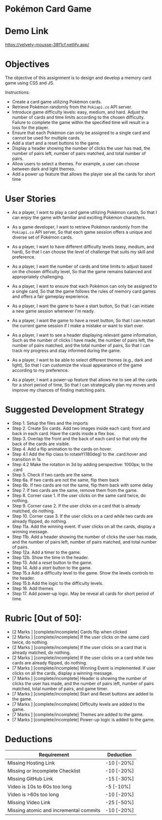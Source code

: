 # Pokémon Card Game

# Demo Link

https://velvety-mousse-38f1cf.netlify.app/

# Objectives

The objective of this assignment is to design and develop a memory card game using CSS and JS.

Instructions:

- Create a card game utilizing Pokémon cards.
- Retrieve Pokémon randomly from the `Pokiapi.co` API server.
- Introduce game difficulty levels: easy, medium, and hard. Adjust the number of cards and time limits according to the chosen difficulty. Failure to complete the game within the specified time will result in a loss for the player.
- Ensure that each Pokémon can only be assigned to a single card and cannot be used for multiple cards.
- Add a start and a reset buttons to the game.
- Display a header showing the number of clicks the user has mad, the number of pairs left, number of pairs matched, and total number of pairs.
- Allow users to select a themes. For example, a user can choose between dark and light themes.
- Add a power up feature that allows the player see all the cards for short time

# User Stories

- As a player, I want to play a card game utilizing Pokémon cards,
  So that I can enjoy the game with familiar and exciting Pokémon characters.

- As a game developer, I want to retrieve Pokémon randomly from the `Pokiapi.co` API server,
  So that each game session offers a unique and diverse set of Pokémon cards.

- As a player, I want to have different difficulty levels (easy, medium, and hard),
  So that I can choose the level of challenge that suits my skill and preference.

- As a player, I want the number of cards and time limits to adjust based on the chosen difficulty level,
  So that the game remains balanced and appropriately challenging.

- As a player, I want to ensure that each Pokémon can only be assigned to a single card,
  So that the game follows the rules of memory card games and offers a fair gameplay experience.

- As a player, I want the game to have a start button,
  So that I can initiate a new game session whenever I'm ready.

- As a player, I want the game to have a reset button,
  So that I can restart the current game session if I make a mistake or want to start over.

- As a player, I want to see a header displaying relevant game information,
  Such as the number of clicks I have made, the number of pairs left, the number of pairs matched, and the total number of pairs,
  So that I can track my progress and stay informed during the game.

- As a player, I want to be able to select different themes (e.g., dark and light),
  So that I can customize the visual appearance of the game according to my preference.

- As a player, I want a power-up feature that allows me to see all the cards for a short period of time,
  So that I can strategically plan my moves and improve my chances of finding matching pairs.

# Suggested Development Strategy

- Step 1. Setup the files and the imports
- Step 2. Create Six cards. Add two images inside each card; front and back in each card. Have the cards inside a flex box.
- Step 3. Overlap the front and the back of each card so that only the back of the cards are visible.
- Step 4. Add a flip animation to the cards on hover.
- Step 4.1 Add the flip class to rotateY(180deg) to the .card:hover and transition in 1s
- Step 4.2 Make the rotation in 3d by adding perspective: 1000px; to the .card
- Step 5. Check if two cards are the same.
- Step 6a. If two cards are not the same, flip them back
- Step 6b. If two cards are not the same, flip them back with some delay
- Step 7. If two cards are the same, remove them from the game.
- Step 8. Corner case 1. If the user clicks on the same card twice, do nothing.
- Step 9. Corner case 2. If the user clicks on a card that is already matched, do nothing.
- Step 10. Corner case 3. If the user clicks on a card while two cards are already flipped, do nothing.
- Step 11a. Add the winning event. If user clicks on all the cards, display a winning message.
- Step 11b. Add a header showing the number of clicks the user has made, and the number of pairs left, number of pairs matched, and total number of pairs.
- Step 12a. Add a timer to the game.
- Step 12b. Show the time in the header.
- Step 13. Add a _reset_ button to the game.
- Step 14. Add a _start_ button to the game.
- Step 15.a Add a difficulty level to the game. Show the levels controls to the header.
- Step 15.b Add the logic to the difficulty levels.
- Step 16. Add themes
- Step 17. Add power-up logic. May be reveal all cards for short period of time.

# Rubric [Out of 50]:

- [2 Marks ] [complete/incomplete] Cards flip when clicked
- [2 Marks ] [complete/incomplete] If the user clicks on the same card twice, do nothing.
- [2 Marks ] [complete/incomplete] If the user clicks on a card that is already matched, do nothing.
- [2 Marks ] [complete/incomplete] If the user clicks on a card while two cards are already flipped, do nothing.
- [7 Marks ] [complete/incomplete] Winning Event is implemented. If user clicks on all the cards, display a winning message.
- [7 Marks ] [complete/incomplete] Header is showing the number of clicks the user has made, and the number of pairs left, number of pairs matched, total number of pairs, and game timer.
- [7 Marks ] [complete/incomplete] Start and Reset buttons are added to the game.
- [7 Marks ] [complete/incomplete] Difficulty levels are added to the game.
- [7 Marks ] [complete/incomplete] Themes are added to the game.
- [7 Marks ] [complete/incomplete] Power-up logic is added to the game.

# Deductions

| Requirement                            | Deduction  |
| -------------------------------------- | ---------- |
| Missing Hosting Link                   | -10 [-20%] |
| Missing or Incomplete Checklist        | -10 [-20%] |
| Missing GitHub Link                    | -15 [-30%] |
| Video is 10s to 60s too long           | -5 [-10%]  |
| Video is >60s too long                 | -10 [-20%] |
| Missing Video Link                     | -25 [-50%] |
| Missing atomic and incremental commits | -10 [-20%] |
